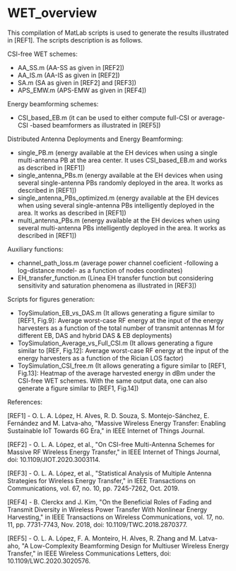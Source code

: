 # WET_overview

This compilation of MatLab scripts is used to generate the results illustrated in [REF1].
The scripts description is as follows.

CSI-free WET schemes:
  - AA_SS.m (AA-SS as given in [REF2])
  - AA_IS.m (AA-IS as given in [REF2])
  - SA.m (SA as given in [REF2] and [REF3])
  - APS_EMW.m (APS-EMW as given in [REF4])

Energy beamforming schemes:
  - CSI_based_EB.m (it can be used to either compute full-CSI or average-CSI -based beamformers as illustrated in [REF5])

Distributed Antenna Deployments and Energy Beamforming:
  - single_PB.m (energy available at the EH devices when using a single multi-antenna PB at the area center. It uses CSI_based_EB.m and works as described in [REF1])
  - single_antenna_PBs.m (energy available at the EH devices when using several single-antenna PBs randomly deployed in the area. It works as described in [REF1])
  - single_antenna_PBs_optimized.m (energy available at the EH devices when using several single-antenna PBs intelligently deployed in the area. It works as described in [REF1])
  - multi_antenna_PBs.m (energy available at the EH devices when using several multi-antenna PBs intelligently deployed in the area. It works as described in [REF1])

Auxiliary functions:
  - channel_path_loss.m (average power channel coeficient -following a log-distance model- as a function of nodes coordinates)
  - EH_transfer_function.m (Linea EH transfer function but considering sensitivity and saturation phenomena as illustrated in [REF3])

Scripts for figures generation:
  - ToySimulation_EB_vs_DAS.m (It allows generating a figure similar to [REF1, Fig.9]: Average worst-case RF energy at the input of the energy harvesters
as a function of the total number of transmit antennas M for different EB, DAS and hybrid DAS & EB deployments)
  - ToySimulation_Average_vs_Full_CSI.m (It allows generating a figure similar to [REF, Fig.12]: Average worst-case RF energy at the input of the energy harvesters as a function of the Rician LOS factor)
  - ToySimulation_CSI_free.m (It allows generating a figure similar to [REF1, Fig.13]:  Heatmap of the average harvested energy in dBm under the
CSI-free WET schemes. With the same output data, one can also generate a figure similar to [REF1, Fig.14])




References:

[REF1] - O. L. A. López, H. Alves, R. D. Souza, S. Montejo-Sánchez, E. Fernández and M. Latva-aho, "Massive Wireless Energy Transfer: Enabling Sustainable   IoT Towards 6G Era," in IEEE Internet of Things Journal.

[REF2] - O. L. A. López, et al., "On CSI-free Multi-Antenna Schemes for Massive RF Wireless Energy Transfer," in IEEE Internet of Things Journal, doi: 10.1109/JIOT.2020.3003114.

[REF3] - O. L. A. López, et al., "Statistical Analysis of Multiple Antenna Strategies for Wireless Energy Transfer," in IEEE Transactions on Communications, vol. 67, no. 10, pp. 7245-7262, Oct. 2019.

[REF4] - B. Clerckx and J. Kim, "On the Beneficial Roles of Fading and Transmit Diversity in Wireless Power Transfer With Nonlinear Energy Harvesting," in IEEE Transactions on Wireless Communications, vol. 17, no. 11, pp. 7731-7743, Nov. 2018, doi: 10.1109/TWC.2018.2870377.

[REF5] - O. L. A. López, F. A. Monteiro, H. Alves, R. Zhang and M. Latva-aho, "A Low-Complexity Beamforming Design for Multiuser Wireless Energy Transfer," in IEEE Wireless Communications Letters, doi: 10.1109/LWC.2020.3020576.
